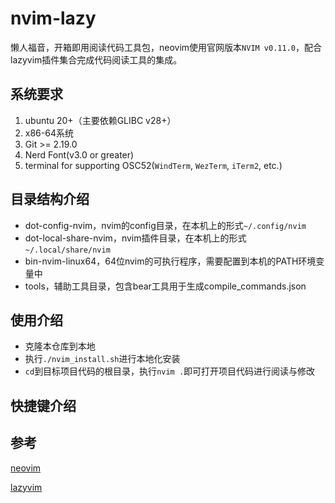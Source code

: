 # nvim-lazy

​	懒人福音，开箱即用阅读代码工具包，neovim使用官网版本`NVIM v0.11.0`，配合lazyvim插件集合完成代码阅读工具的集成。

## 系统要求

1. ubuntu 20+（主要依赖GLIBC v28+）
2. x86-64系统
3. Git >= 2.19.0
4. Nerd Font(v3.0 or greater)
5. terminal for supporting OSC52(`WindTerm`, `WezTerm`, `iTerm2`, etc.)

## 目录结构介绍

- dot-config-nvim，nvim的config目录，在本机上的形式`~/.config/nvim`
- dot-local-share-nvim，nvim插件目录，在本机上的形式`~/.local/share/nvim`
- bin-nvim-linux64，64位nvim的可执行程序，需要配置到本机的PATH环境变量中
- tools，辅助工具目录，包含bear工具用于生成compile_commands.json

## 使用介绍

- 克隆本仓库到本地
- 执行`./nvim_install.sh`进行本地化安装
- `cd`到目标项目代码的根目录，执行`nvim .`即可打开项目代码进行阅读与修改

## 快捷键介绍

## 参考

[neovim](https://neovim.io/)

[lazyvim](https://www.lazyvim.org/)
